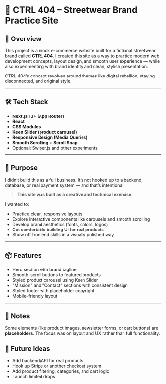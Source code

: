 # 🧢 CTRL 404 – Streetwear Brand Practice Site

## 📖 Overview

This project is a mock e-commerce website built for a fictional streetwear brand called **CTRL 404**. I created this site as a way to practice modern web development concepts, layout design, and smooth user experience — while also experimenting with brand identity and clean, stylish presentation.

CTRL 404’s concept revolves around themes like digital rebellion, staying disconnected, and original style.

---

## 🛠️ Tech Stack

- **Next.js 13+ (App Router)**
- **React**
- **CSS Modules**
- **Keen Slider (product carousel)**
- **Responsive Design (Media Queries)**
- **Smooth Scrolling + Scroll Snap**
- Optional: Swiper.js and other experiments

---

## 🎯 Purpose

I didn’t build this as a full business. It’s not hooked up to a backend, database, or real payment system — and that’s intentional.

> **This site was built as a creative and technical exercise.**

I wanted to:
- Practice clean, responsive layouts
- Explore interactive components like carousels and smooth scrolling
- Develop brand aesthetics (fonts, colors, logos)
- Get comfortable building UI for real products
- Show off frontend skills in a visually polished way

---

## 📦 Features

- Hero section with brand tagline
- Smooth-scroll buttons to featured products
- Styled product carousel using Keen Slider
- "Mission" and "Contact" sections with consistent design
- Styled footer with placeholder copyright
- Mobile-friendly layout

---

## 🚧 Notes

Some elements (like product images, newsletter forms, or cart buttons) are **placeholders**. The focus was on layout and UX rather than full functionality.


## 🧠 Future Ideas

- Add backend/API for real products
- Hook up Stripe or another checkout system
- Add product filtering, categories, and cart logic
- Launch limited drops
